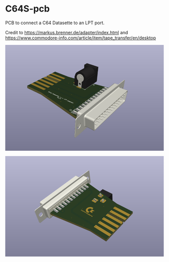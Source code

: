 # C64S-pcb
PCB to connect a C64 Datasette to an LPT port.

Credit to https://markus.brenner.de/adapter/index.html and https://www.commodore-info.com/article/item/tape_transfer/en/desktop

![PCB render 1](https://github.com/eepykami/C64S-pcb/blob/main/pics/1.png?raw=true)

![PCB render 2](https://github.com/eepykami/C64S-pcb/blob/main/pics/2.png?raw=true)



